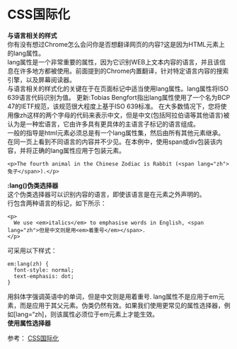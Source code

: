 # CSS国际化
**与语言相关的样式**  
你有没有想过Chrome怎么会问你是否想翻译网页的内容?这是因为HTML元素上的lang属性。  
lang属性是一个非常重要的属性，因为它识别WEB上文本内容的语言，并且该信息在许多地方都被使用。前面提到的Chrome内置翻译，针对特定语言内容的搜索引擎，以及屏幕阅读器。  
与语言相关的样式化的关键在于在页面标记中适当使用lang属性。lang属性将ISO 639语言代码识别为值。
更新:Tobias Bengfort指出lang属性使用了一个名为BCP 47的IETF规范，该规范很大程度上基于ISO 639标准。
在大多数情况下，您将使用像zh这样的两个字母的代码来表示中文，但是中文(包括阿拉伯语等其他语言)被认为是一种宏语言，它由许多具有更具体的主语言子标记的语言组成。  
一般的指导是html元素必须总是有一个lang属性集，然后由所有其他元素继承。  
在同一页上看到不同语言的内容并不少见。在本例中，使用span或div包装该内容，并将正确的lang属性应用于包装元素。
```
<p>The fourth animal in the Chinese Zodiac is Rabbit (<span lang="zh">兔子</span>).</p>
```
**:lang()伪类选择器**  
这个伪类选择器可以识别内容的语言，即使该语言是在元素之外声明的。  
行包含两种语言的标记，如下所示：  
```
<p>
  We use <em>italics</em> to emphasise words in English, <span lang="zh">但是中文则是用<em>着重号</em></span>.
</p>
```
可采用以下样式：
```
em:lang(zh) {
  font-style: normal;
  text-emphasis: dot;
}
```
用斜体字强调英语中的单词，但是中文则是用着重号.
lang属性不是应用于em元素，而是应用于其父元素。伪类仍然有效。如果我们使用更常见的属性选择器，例如[lang=“zh]，则该属性必须位于em元素上才能生效。  
**使用属性选择器**  

参考：
[CSS国际化](https://mp.weixin.qq.com/s/LCgdM02tXHMOFiQ7wC0H7Q)